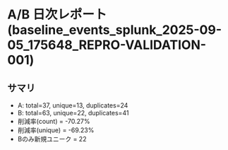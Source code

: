 # A/B 日次レポート (baseline_events_splunk_2025-09-05_175648_REPRO-VALIDATION-001)

## サマリ
- A: total=37, unique=13, duplicates=24
- B: total=63, unique=22, duplicates=41
- 削減率(count) = -70.27%
- 削減率(unique) = -69.23%
- Bのみ新規ユニーク = 22